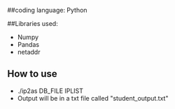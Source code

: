 ##coding language: Python

##Libraries used:
-  Numpy 
-  Pandas
-  netaddr

## How to use

- ./ip2as  DB_FILE    IPLIST
- Output will be in a txt file called "student_output.txt"
